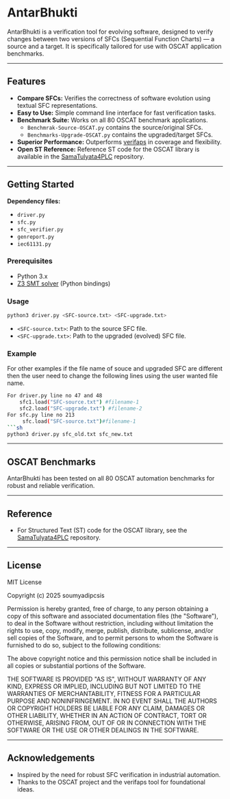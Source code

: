# AntarBhukti

AntarBhukti is a verification tool for evolving software, designed to verify changes between two versions of SFCs (Sequential Function Charts) — a source and a target. It is specifically tailored for use with OSCAT application benchmarks.

---

## Features

- **Compare SFCs:** Verifies the correctness of software evolution using textual SFC representations.
- **Easy to Use:** Simple command line interface for fast verification tasks.
- **Benchmark Suite:** Works on all 80 OSCAT benchmark applications.  
  - `Benchmrak-Source-OSCAT.py` contains the source/original SFCs.  
  - `Benchmarks-Upgrade-OSCAT.py` contains the upgraded/target SFCs.
- **Superior Performance:** Outperforms [verifaps](https://formal.kastel.kit.edu/~weigl/verifaps/index.html) in coverage and flexibility.
- **Open ST Reference:** Reference ST code for the OSCAT library is available in the [SamaTulyata4PLC](https://github.com/soumyadipcsis/SamaTulyata4PLC) repository.

---

## Getting Started

**Dependency files:**  
- `driver.py`  
- `sfc.py`  
- `sfc_verifier.py`
- `genreport.py`
- `iec61131.py`

### Prerequisites

- Python 3.x
- [Z3 SMT solver](https://github.com/Z3Prover/z3) (Python bindings)

### Usage

```sh
python3 driver.py <SFC-source.txt> <SFC-upgrade.txt>
```
- `<SFC-source.txt>`: Path to the source SFC file.
- `<SFC-upgrade.txt>`: Path to the upgraded (evolved) SFC file.

### Example
For other examples if the file name of souce and upgraded SFC are different then the user need to change the following lines using the user wanted file name.
```sh
For driver.py line no 47 and 48
    sfc1.load("SFC-source.txt") #filename-1
    sfc2.load("SFC-upgrade.txt") #filename-2
For sfc.py line no 213
     sfc.load("SFC-source.txt")#filename-1
```sh
python3 driver.py sfc_old.txt sfc_new.txt
```

---

## OSCAT Benchmarks

AntarBhukti has been tested on all 80 OSCAT automation benchmarks for robust and reliable verification.

---

## Reference

- For Structured Text (ST) code for the OSCAT library, see the [SamaTulyata4PLC](https://github.com/soumyadipcsis/SamaTulyata4PLC) repository.

---

## License

MIT License

Copyright (c) 2025 soumyadipcsis

Permission is hereby granted, free of charge, to any person obtaining a copy
of this software and associated documentation files (the "Software"), to deal
in the Software without restriction, including without limitation the rights
to use, copy, modify, merge, publish, distribute, sublicense, and/or sell
copies of the Software, and to permit persons to whom the Software is
furnished to do so, subject to the following conditions:

The above copyright notice and this permission notice shall be included in all
copies or substantial portions of the Software.

THE SOFTWARE IS PROVIDED "AS IS", WITHOUT WARRANTY OF ANY KIND, EXPRESS OR
IMPLIED, INCLUDING BUT NOT LIMITED TO THE WARRANTIES OF MERCHANTABILITY,
FITNESS FOR A PARTICULAR PURPOSE AND NONINFRINGEMENT. IN NO EVENT SHALL THE
AUTHORS OR COPYRIGHT HOLDERS BE LIABLE FOR ANY CLAIM, DAMAGES OR OTHER
LIABILITY, WHETHER IN AN ACTION OF CONTRACT, TORT OR OTHERWISE, ARISING FROM,
OUT OF OR IN CONNECTION WITH THE SOFTWARE OR THE USE OR OTHER DEALINGS IN THE
SOFTWARE.

---

## Acknowledgements

- Inspired by the need for robust SFC verification in industrial automation.
- Thanks to the OSCAT project and the verifaps tool for foundational ideas.
